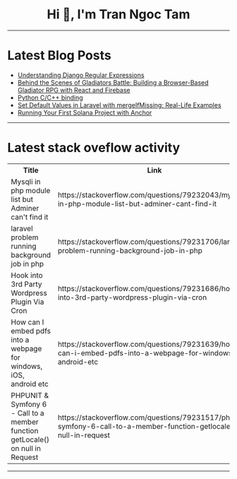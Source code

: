 <h1 align="center">Hi 👋, I'm Tran Ngoc Tam</h1>

---

# Latest Blog Posts 
<!-- BLOG-POST-LIST:START -->
- [Understanding Django Regular Expressions](https://dev.to/michael__/understanding-django-regular-expressions-5d6o)
- [Behind the Scenes of Gladiators Battle: Building a Browser-Based Gladiator RPG with React and Firebase](https://dev.to/gladiatorsbattle/behind-the-scenes-of-gladiators-battle-building-a-browser-based-gladiator-rpg-with-react-and-49h7)
- [Python C/C++ binding](https://dev.to/patfinder/python-cc-binding-59l6)
- [Set Default Values in Laravel with mergeIfMissing: Real-Life Examples](https://dev.to/homezonic/set-default-values-in-laravel-with-mergeifmissing-real-life-examples-54ma)
- [Running Your First Solana Project with Anchor](https://dev.to/realacjoshua/running-your-first-solana-project-with-anchor-3ion)
<!-- BLOG-POST-LIST:END -->

---

# Latest stack oveflow activity
<table>
  <tr><th>Title</th><th>Link</th></tr>
  <!-- STACKOVERFLOW:START --><tr><td>Mysqli in php module list but Adminer can&#39;t find it</td><td>https://stackoverflow.com/questions/79232043/mysqli-in-php-module-list-but-adminer-cant-find-it</td></tr><tr><td>laravel problem running background job in php</td><td>https://stackoverflow.com/questions/79231706/laravel-problem-running-background-job-in-php</td></tr><tr><td>Hook into 3rd Party Wordpress Plugin Via Cron</td><td>https://stackoverflow.com/questions/79231686/hook-into-3rd-party-wordpress-plugin-via-cron</td></tr><tr><td>How can I embed pdfs into a webpage for windows, iOS, android etc</td><td>https://stackoverflow.com/questions/79231639/how-can-i-embed-pdfs-into-a-webpage-for-windows-ios-android-etc</td></tr><tr><td>PHPUNIT &amp; Symfony 6 - Call to a member function getLocale&lpar;&rpar; on null in Request</td><td>https://stackoverflow.com/questions/79231517/phpunit-symfony-6-call-to-a-member-function-getlocale-on-null-in-request</td></tr><!-- STACKOVERFLOW:END -->
</table>

---


